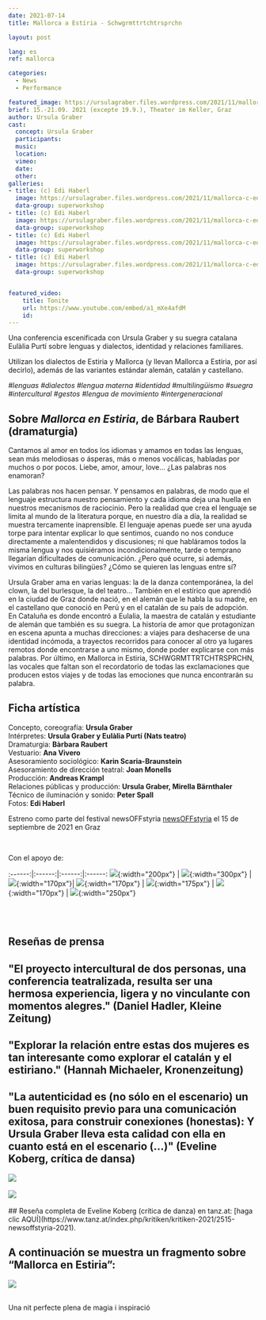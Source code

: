 ```yaml
---
date: 2021-07-14
title: Mallorca a Estíria - Schwgrmttrtchtrsprchn

layout: post

lang: es
ref: mallorca

categories:
  - News
  - Performance

featured_image: https://ursulagraber.files.wordpress.com/2021/11/mallorca-c-edi-haberl_8.jpg?w=500&fit=crop
brief: 15.-21.09. 2021 (excepte 19.9.), Theater im Keller, Graz
author: Ursula Graber
cast:
  concept: Ursula Graber
  participants:
  music:
  location:
  vimeo:
  date:
  other:
galleries:
- title: (c) Edi Haberl
  image: https://ursulagraber.files.wordpress.com/2021/11/mallorca-c-edi-haberl_1.jpg
  data-group: superworkshop
- title: (c) Edi Haberl
  image: https://ursulagraber.files.wordpress.com/2021/11/mallorca-c-edi-haberl_6.jpg?w=1024&fit=crop
  data-group: superworkshop
- title: (c) Edi Haberl
  image: https://ursulagraber.files.wordpress.com/2021/11/mallorca-c-edi-haberl_9.jpg?w=1024&fit=crop
  data-group: superworkshop
- title: (c) Edi Haberl
  image: https://ursulagraber.files.wordpress.com/2021/11/mallorca-c-edi-haberl_11.jpg
  data-group: superworkshop


featured_video:
    title: Tonite
    url: https://www.youtube.com/embed/a1_mXe4afdM
    id:
---
```


Una conferencia escenificada con Ursula Graber y su suegra catalana Eulàlia Purtí sobre lenguas y dialectos, identidad y relaciones familiares.


 Utilizan los dialectos de Estiria y Mallorca (y llevan Mallorca a Estiria, por así decirlo), además de las variantes estándar alemán, catalán y castellano.



*#lenguas #dialectos #lengua materna #identidad #multilingüismo #suegra #intercultural #gestos #lengua de movimiento #intergeneracional*



<!--plop-->

## Sobre *Mallorca en Estiria*, de Bárbara Raubert (dramaturgia)



Cantamos al amor en todos los idiomas y amamos en todas las lenguas, sean más melodiosas o ásperas, más o menos vocálicas, habladas por muchos o por pocos. Liebe, amor, amour, love… ¿Las palabras nos enamoran?

Las palabras nos hacen pensar. Y pensamos en palabras, de modo que el lenguaje estructura nuestro pensamiento y cada idioma deja una huella en nuestros mecanismos de raciocinio. Pero la realidad que crea el lenguaje se limita al mundo de la literatura porque, en nuestro día a día, la realidad se muestra tercamente inaprensible. El lenguaje apenas puede ser una ayuda torpe para intentar explicar lo que sentimos, cuando no nos conduce directamente a malentendidos y discusiones; ni que habláramos todos la misma lengua y nos quisiéramos incondicionalmente, tarde o temprano llegarían dificultades de comunicación. ¿Pero qué ocurre, si además, vivimos en culturas bilingües? ¿Cómo se quieren las lenguas entre sí?

Ursula Graber ama en varias lenguas: la de la danza contemporánea, la del clown, la del burlesque, la del teatro… También en el estírico que aprendió en la ciudad de Graz donde nació, en el alemán que le habla la su madre, en el castellano que conoció en Perú y en el catalán de su país de adopción. En Cataluña es donde encontró a Eulalia, la maestra de catalán y estudiante de alemán que también es su suegra. La historia de amor que protagonizan en escena apunta a muchas direcciones: a viajes para deshacerse de una identidad incómoda, a trayectos recorridos para conocer al otro ya lugares remotos donde encontrarse a uno mismo, donde poder explicarse con más palabras. Por último, en Mallorca in Estiria, SCHWGRMTTRTCHTRSPRCHN, las vocales que faltan son el recordatorio de todas las exclamaciones que producen estos viajes y de todas las emociones que nunca encontrarán su palabra.




<!--plop-->


## Ficha artística

Concepto, coreografía: 	**Ursula Graber** <br>
Intérpretes:   **Ursula Graber y Eulàlia Purtí (Nats teatro)** <br>
Dramaturgia:	**Bàrbara Raubert** <br>
Vestuario:	**Ana Vivero** <br>
Asesoramiento sociológico:   **Karin Scaria-Braunstein** <br>
Asesoramiento de dirección teatral: **Joan Monells** <br>
Producción:   **Andreas Krampl** <br>
Relaciones públicas y producción:  **Ursula Graber, Mirella Bärnthaler** <br>
Técnico de iluminación y sonido:	**Peter Spall** <br>
Fotos:   **Edi Haberl**<br>


Estreno como parte del festival newsOFFstyria [newsOFFstyria](https://www.theaterland.at/2021/newsoffstyria-2.21/index.html) el 15 de septiembre de 2021 en Graz

<br />

Con el apoyo de:

:------:|:------:|:------:|:------:
![]({{site.url}}/images/logograz.png){:width="200px"} | ![]({{site.url}}/images/logolandstmk.png){:width="300px"} | ![]({{site.url}}/images/bildrecht_sw1.png){:width="170px"}| ![]({{site.url}}/images/logodat.png){:width="170px"} | ![]({{site.url}}/images/tiklogo_trans.png){:width="175px"} | ![]({{site.url}}/images/logolaut.png){:width="170px"} | ![]({{site.url}}/images/logo_ccter_sw2.png){:width="250px"}


<br>

<br>

## Reseñas de prensa


## "El proyecto intercultural de dos personas, una conferencia teatralizada, resulta ser una hermosa experiencia, ligera y no vinculante con momentos alegres." (Daniel Hadler, Kleine Zeitung)



## "Explorar la relación entre estas dos mujeres es tan interesante como explorar el catalán y el estiriano." (Hannah Michaeler, Kronenzeitung)



## "La autenticidad es (no sólo en el escenario) un buen requisito previo para una comunicación exitosa, para construir conexiones (honestas): Y Ursula Graber lleva esta calidad con ella en cuanto está en el escenario (...)" (Eveline Koberg, crítica de dansa)






<div class="long-center-image">
	<a href="https://ursulagraber.files.wordpress.com/2021/11/kleine-zeitung-17.9.21-edited.png" title="" class="js-smartPhoto" data-caption="" data-id="" data-group="">
		<img src="https://ursulagraber.files.wordpress.com/2021/11/kleine-zeitung-17.9.21-edited.png"/>
	</a>
</div>

<br>

<div class="long-center-image">
	<a href="https://ursulagraber.files.wordpress.com/2021/11/kronenzeitung-17.9.21-edited.png" title="" class="js-smartPhoto" data-caption="" data-id="" data-group="">
		<img src="https://ursulagraber.files.wordpress.com/2021/11/kronenzeitung-17.9.21-edited.png"/>
	</a>
</div>

<br>
## Reseña completa de Eveline Koberg (crítica de danza) en tanz.at: [haga clic AQUÍ](https://www.tanz.at/index.php/kritiken/kritiken-2021/2515-newsoffstyria-2021).  

## A continuación se muestra un fragmento sobre “Mallorca en Estiria”:



<div class="long-center-image">
	<a href="https://ursulagraber.files.wordpress.com/2021/12/mallorca-a-estiria-kritik-tanz.at_.png" title="" class="js-smartPhoto" data-caption="" data-id="" data-group="">
		<img src="https://ursulagraber.files.wordpress.com/2021/12/mallorca-a-estiria-kritik-tanz.at_.png"/>
	</a>
</div>

<br>




<!--plop-->

Una nit perfecte plena de magia i inspiració<br />


<!--[![Totem](https://i.vimeocdn.com/video/746500438_640.jpg)](https://player.vimeo.com/video/306702195)-->
